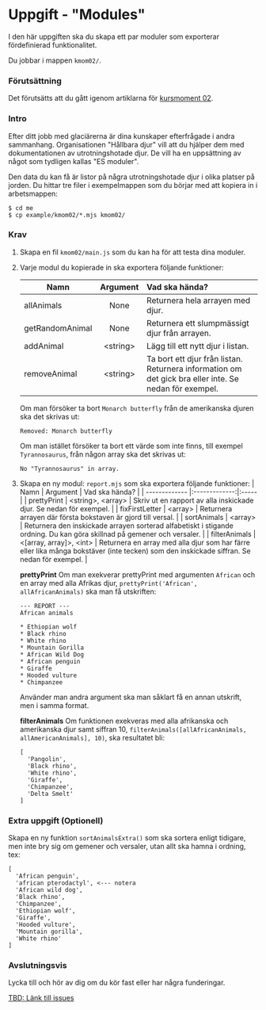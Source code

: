 # Uppgift - "Modules"

I den här uppgiften ska du skapa ett par moduler som exporterar fördefinierad funktionalitet.

Du jobbar i mappen `kmom02/`.



### Förutsättning

Det förutsätts att du gått igenom artiklarna för [kursmoment 02](../../articles/kmom02).



### Intro

Efter ditt jobb med glaciärerna är dina kunskaper efterfrågade i andra sammanhang. Organisationen "Hållbara djur" vill att du hjälper dem med dokumentationen av utrotningshotade djur. De vill ha en uppsättning av något som tydligen kallas "ES moduler".

Den data du kan få är listor på några utrotningshotade djur i olika platser på jorden. Du hittar tre filer i exempelmappen som du börjar med att kopiera in i arbetsmappen:

```console
$ cd me
$ cp example/kmom02/*.mjs kmom02/
```



### Krav

1. Skapa en fil `kmom02/main.js` som du kan ha för att testa dina moduler.
1. Varje modul du kopierade in ska exportera följande funktioner:

    | Namn        | Argument           | Vad ska hända?  |
    | ------------- |:-------------:| :-----|
    | allAnimals      | None | Returnera hela arrayen med djur. |
    | getRandomAnimal      | None      |   Returnera ett slumpmässigt djur från arrayen. |
    | addAnimal | &lt;string&gt;      | Lägg till ett nytt djur i listan. |
    | removeAnimal | &lt;string&gt; | Ta bort ett djur från listan. Returnera information om det gick bra eller inte. Se nedan för exempel. |

    Om man försöker ta bort `Monarch butterfly` från de amerikanska djuren ska det skrivas ut:
    ```console
    Removed: Monarch butterfly
    ```
    Om man istället försöker ta bort ett värde som inte finns, till exempel `Tyrannosaurus`, från någon array ska det skrivas ut:
    ```console
    No "Tyrannosaurus" in array.
    ```

1. Skapa en ny modul: `report.mjs` som ska exportera följande funktioner:
    | Namn        | Argument           | Vad ska hända?  |
    | ------------- |:-------------:|:-----|
    | prettyPrint | &lt;string&gt;, &lt;array&gt; | Skriv ut en rapport av alla inskickade djur. Se nedan för exempel. |
    | fixFirstLetter      | &lt;array&gt;      |   Returnera arrayen där första bokstaven är gjord till versal. |
    | sortAnimals | &lt;array&gt; | Returnera den inskickade arrayen sorterad alfabetiskt i stigande ordning. Du kan göra skillnad på gemener och versaler. |
    | filterAnimals | &lt;[array, array]&gt;, &lt;int&gt; | Returnera en array med alla djur som har färre eller lika många bokstäver (inte tecken) som den inskickade siffran. Se nedan för exempel. |


    **prettyPrint** Om man exekverar prettyPrint med argumenten `African` och en array med alla Afrikas djur, `prettyPrint('African', allAfricanAnimals)` ska man få utskriften:

    ```console
    --- REPORT ---
    African animals

    * Ethiopian wolf
    * Black rhino
    * White rhino
    * Mountain Gorilla
    * African Wild Dog
    * African penguin
    * Giraffe
    * Hooded vulture
    * Chimpanzee
    ```

    Använder man andra argument ska man såklart få en annan utskrift, men i samma format.

    **filterAnimals** Om funktionen exekveras med alla afrikanska och amerikanska djur samt siffran 10, `filterAnimals([allAfricanAnimals, allAmericanAnimals], 10)`, ska resultatet bli:

    ```console
    [
      'Pangolin',
      'Black rhino',
      'White rhino',
      'Giraffe',
      'Chimpanzee',
      'Delta Smelt'
    ]
    ```



### Extra uppgift (Optionell)

Skapa en ny funktion `sortAnimalsExtra()` som ska sortera enligt tidigare, men inte bry sig om gemener och versaler, utan allt ska hamna i ordning, tex:

```console
[
  'African penguin',
  'african pterodactyl', <--- notera
  'African wild dog',
  'Black rhino',
  'Chimpanzee',
  'Ethiopian wolf',
  'Giraffe',
  'Hooded vulture',
  'Mountain gorilla',
  'White rhino'
]
```



### Avslutningsvis

Lycka till och hör av dig om du kör fast eller har några funderingar.

[TBD: Länk till issues](#)
